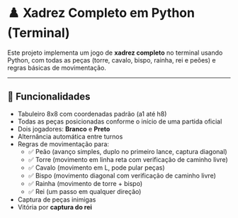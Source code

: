 # ♟️ Xadrez Completo em Python (Terminal)

Este projeto implementa um jogo de **xadrez completo** no terminal usando Python, com todas as peças (torre, cavalo, bispo, rainha, rei e peões) e regras básicas de movimentação.

---

## 🚀 Funcionalidades

- Tabuleiro 8x8 com coordenadas padrão (a1 até h8)
- Todas as peças posicionadas conforme o início de uma partida oficial
- Dois jogadores: **Branco** e **Preto**
- Alternância automática entre turnos
- Regras de movimentação para:
  - ✅ Peão (avanço simples, duplo no primeiro lance, captura diagonal)
  - ✅ Torre (movimento em linha reta com verificação de caminho livre)
  - ✅ Cavalo (movimento em L, pode pular peças)
  - ✅ Bispo (movimento diagonal com verificação de caminho livre)
  - ✅ Rainha (movimento de torre + bispo)
  - ✅ Rei (um passo em qualquer direção)
- Captura de peças inimigas
- Vitória por **captura do rei**
